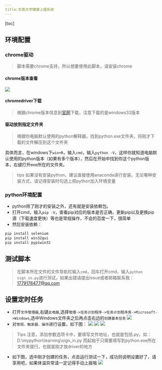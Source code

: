 ```yaml
---
title:东南大学健康上报系统
---
```

[toc]
## 环境配置
### chrome驱动
> 脚本需要chrome支持，所以想要使用此脚本，请安装chrome
#### chrome版本查看
![](https://pic.downk.cc/item/5eb4faedc2a9a83be556223f.png)
#### chromedriver下载
>根据chrome版本信息到[官网](https://npm.taobao.org/mirrors/chromedriver/)下载，注意下载的是windows32版本
#### 驱动放到指定文件夹
>根据你电脑默认使用的python解释器，找到python.exe文件夹，将刚才下载的文件解压到这个文件夹

具体而言，在windows下`win+R`，输入`cmd`，输入`python -V`，这样你就知道电脑默认使用的python版本（如果有多个版本），然后在开始中找到你这个python版本，右键打开exe所在的文件夹。
>tips
>如果没有安装python，建议直接使用anaconda进行安装，无论哪种安装方式，请记得安装时勾选上把python加入环境变量

### python环境配置
- python除了刚才的安装之外，还有就是安装依赖包。
- 打开cmd，输入`pip -V`，查看pip对应的版本是否正确，更新pip以及更换pip源（下载速度更快）等也是常规操作，不会的百度一下，很简单
- 然后安装依赖：

``` python
pip install selenium
pip install win32gui
pip install pypiwin32
```
## 测试脚本
>在脚本所在文件的文件导航栏输入`cmd`，回车打开cmd，输入`python sign_in.py`进行测试，如果出错请提出issue或者邮箱联系我：1779176477@qq.com

## 设置定时任务
- 打开`文件管理器`,右键`此电脑`,选择`管理->任务计划程序->任务计划程序库->Microsoft->Windows`,选中Windows文件夹之后再点击右边的`创建基本任务`
![](https://pic.downk.cc/item/5eb50058c2a9a83be55c8fba.png)
- 对`常规、触发器、操作`进行设置，如下图：
![](https://pic.downk.cc/item/5eb500bbc2a9a83be55cfa56.png)
![](https://pic.downk.cc/item/5eb50133c2a9a83be55d7d29.png)
![](https://pic.downk.cc/item/5eb501fbc2a9a83be55e4ca2.png)
>Tips
>注意，添加参数选项卡中，要填写文件地址，也就是包括.py，如：D:\mypython\learning\sign_in.py
>而起始于只需要填写到python.exe所在文件夹就行，也就是刚才放driver的地方
- 如下图，选中刚才创建的任务，点击运行测试一下，成功则说明设置好了，请享用吧，如果体温异常请一定记得手动上报哦
![](https://pic.downk.cc/item/5eb502fac2a9a83be55f5a06.png)